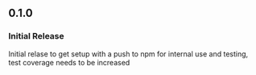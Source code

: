 ## 0.1.0

### Initial Release

Initial relase to get setup with a push to npm for internal use and testing, test coverage needs to be increased
